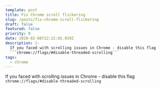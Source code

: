 ```yaml
---
template: post
title: Fix Chrome scroll flickering
slug: /posts/fix-chrome-scroll-flickering
draft: false
featured: false
priority: 0
date: 2020-02-08T22:22:02.039Z
description: |-
  If you faced with scrolling issues in Chrome - disable this flag 
  ```chrome://flags/#disable-threaded-scrolling```
tags:
  - chrome
---
```


If you faced with scrolling issues in Chrome - disable this flag `chrome://flags/#disable-threaded-scrolling`
